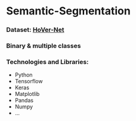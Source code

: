 # Semantic-Segmentation
### Dataset: [HoVer-Net](https://warwick.ac.uk/fac/cross_fac/tia/data/hovernet/consep.zip)
### Binary & multiple classes
### Technologies and Libraries: 
- Python
- Tensorflow
- Keras
- Matplotlib
- Pandas
- Numpy
- ...
